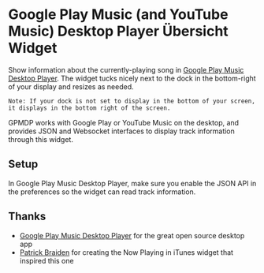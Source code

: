 # Google Play Music (and YouTube Music) Desktop Player Übersicht Widget

Show information about the currently-playing song in [Google Play Music Desktop Player](https://www.googleplaymusicdesktopplayer.com/). The widget tucks nicely next to the dock in the bottom-right of your display and resizes as needed.

    Note: If your dock is not set to display in the bottom of your screen, it displays in the bottom right of the screen. 

GPMDP works with Google Play or YouTube Music on the desktop, and provides JSON and Websocket interfaces to display track information through this widget.

## Setup

In Google Play Music Desktop Player, make sure you enable the JSON API in the preferences so the widget can read track information.

## Thanks

- [Google Play Music Desktop Player](https://www.googleplaymusicdesktopplayer.com/) for the great open source desktop app
- [Patrick Braiden](http://tracesof.net/uebersicht-widgets/#iTunes-now) for creating the Now Playing in iTunes widget that inspired this one
